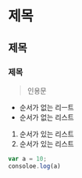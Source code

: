 # 제목

## 제목

### 제목

> 인용문 

- 순서가 없는 리ㅡ트
- 순서가 없는 리스트

1. 순서가 있는 리스트
2. 순서가 있는 리스트

```javascript
var a = 10;
consoloe.log(a)
```